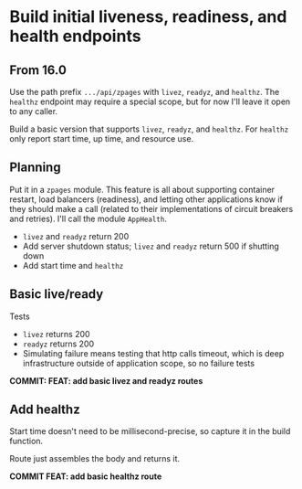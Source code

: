 # Build initial liveness, readiness, and health endpoints

## From 16.0

Use the path prefix `.../api/zpages` with `livez`, `readyz`, and `healthz`. The `healthz` endpoint may require a special scope, but for now I'll leave it open to any caller.

Build a basic version that supports `livez`, `readyz`, and `healthz`. For `healthz` only report start time, up time, and resource use.

## Planning

Put it in a `zpages` module. This feature is all about supporting container restart, load balancers (readiness), and letting other applications know if they should make a call (related to their implementations of circuit breakers and retries). I'll call the module `AppHealth`.

-  `livez` and `readyz` return 200
-  Add server shutdown status; `livez` and `readyz` return 500 if shutting down
-  Add start time and `healthz`

## Basic live/ready

Tests

-  `livez` returns 200
-  `readyz` returns 200
-  Simulating failure means testing that http calls timeout, which is deep infrastructure outside of application scope, so no failure tests

**COMMIT: FEAT: add basic livez and readyz routes**

## Add healthz

Start time doesn't need to be millisecond-precise, so capture it in the build function.

Route just assembles the body and returns it.

**COMMIT FEAT: add basic healthz route**
